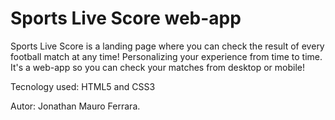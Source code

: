# Sports Live Score web-app

Sports Live Score is a landing page where you can check the result of every football match at any time!
Personalizing your experience from time to time.
It's a web-app so you can check your matches from desktop or mobile!

Tecnology used: HTML5 and CSS3

Autor: Jonathan Mauro Ferrara.

